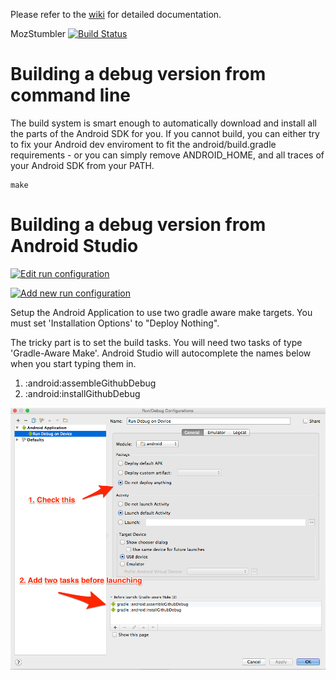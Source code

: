 Please refer to the [wiki](https://github.com/mozilla/MozStumbler/wiki) for detailed documentation.

MozStumbler
[![Build Status](https://travis-ci.org/mozilla/MozStumbler.png)](https://travis-ci.org/mozilla/MozStumbler.png)

# Building a debug version from command line #

The build system is smart enough to automatically download and install
all the parts of the Android SDK for you.  If you cannot build, you
can either try to fix your Android dev enviroment to fit the
android/build.gradle requirements - or you can simply remove
ANDROID_HOME, and all traces of your Android SDK from your PATH.

```
make
```

# Building a debug version from Android Studio #

[![Edit run configuration](https://raw.githubusercontent.com/mozilla/MozStumbler/dev/docs/screencaps/edit_configuration.png)](https://raw.githubusercontent.com/mozilla/MozStumbler/dev/docs/screencaps/edit_configuration.png)


[![Add new run configuration](https://raw.githubusercontent.com/mozilla/MozStumbler/dev/docs/screencaps/add_new_config.png)](https://raw.githubusercontent.com/mozilla/MozStumbler/dev/docs/screencaps/add_new_config.png)

Setup the Android Application to use two gradle aware make targets.
You must set 'Installation Options' to "Deploy Nothing".

The tricky part is to set the build tasks.  You will need two tasks of
type 'Gradle-Aware Make'.  Android Studio will autocomplete the names
below when you start typing them in.

1.  :android:assembleGithubDebug
2.  :android:installGithubDebug

[![Setup new run configuration](https://raw.githubusercontent.com/mozilla/MozStumbler/dev/docs/screencaps/setup_android_config.png)](https://raw.githubusercontent.com/mozilla/MozStumbler/dev/docs/screencaps/setup_android_config.png)
